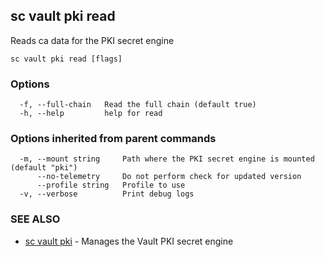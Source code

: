 ## sc vault pki read

Reads ca data for the PKI secret engine

```
sc vault pki read [flags]
```

### Options

```
  -f, --full-chain   Read the full chain (default true)
  -h, --help         help for read
```

### Options inherited from parent commands

```
  -m, --mount string     Path where the PKI secret engine is mounted (default "pki")
      --no-telemetry     Do not perform check for updated version
      --profile string   Profile to use
  -v, --verbose          Print debug logs
```

### SEE ALSO

* [sc vault pki](sc_vault_pki.md)	 - Manages the Vault PKI secret engine

